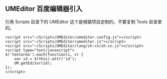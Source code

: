 ## UMEditor 百度编辑器引入
引用 Scripts 目录下的 UMEditor 这个是根据项目定制的，不要复制 Tools 目录里的。
    <link rel="stylesheet" type="text/css" href="~/Scripts/UMEditor/themes/default/css/umeditor.css">

    <script src="~/Scripts/UMEditor/umeditor.config.js"></script>
    <script src="~/Scripts/UMEditor/umeditor.js"></script>
    <script src="~/Scripts/UMEditor/lang/zh-cn/zh-cn.js"></script>
    <script type="text/javascript">
    $('textarea').each(function(i, v) {
        var id = $(this).attr('id');
        UM.getEditor(id);
    });
    </script>